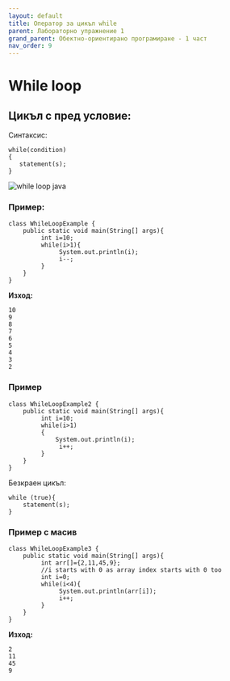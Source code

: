 ```yaml
---
layout: default
title: Оператор за цикъл while
parent: Лабораторно упражнение 1
grand_parent: Обектно-ориентирано програмиране - 1 част
nav_order: 9
---
```

# While loop

## Цикъл с пред условие:

Синтаксис:

```
while(condition)
{
   statement(s);
}
```

![while loop java](https://beginnersbook.com/wp-content/uploads/2015/03/while\_loop\_java.jpg)

### Пример:

```
class WhileLoopExample {
    public static void main(String[] args){
         int i=10;
         while(i>1){
              System.out.println(i);
              i--;
         }
    }
}
```

**Изход:**

```
10
9
8
7
6
5
4
3
2
```

### Пример

```
class WhileLoopExample2 {
    public static void main(String[] args){
         int i=10;
         while(i>1)
         {
             System.out.println(i);
              i++;
         }
    }
}
```

Безкраен цикъл:

```
while (true){
    statement(s);
}
```

### Пример с масив

```
class WhileLoopExample3 {
    public static void main(String[] args){
         int arr[]={2,11,45,9};
         //i starts with 0 as array index starts with 0 too
         int i=0;
         while(i<4){
              System.out.println(arr[i]);
              i++;
         }
    }
}
```

**Изход:**

```
2
11
45
9
```
